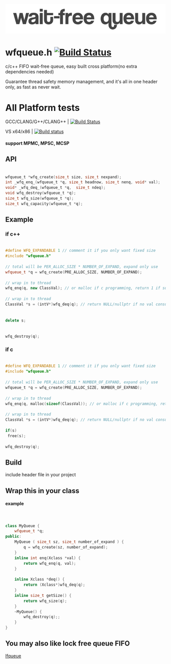 <p align="left"><img src="wfqueue_logo.png" alt="wfqueue logo" /></p>

# wfqueue.h [![Build Status](https://travis-ci.org/Taymindis/wfqueue.svg?branch=master)](https://travis-ci.org/Taymindis/wfqueue)

c/c++ FIFO wait-free queue, easy built cross platform(no extra dependencies needed) 

Guarantee thread safety memory management, and it's all in one header only, as fast as never wait.


# All Platform tests

GCC/CLANG/G++/CLANG++ | [![Build Status](https://travis-ci.org/Taymindis/wfqueue.svg?branch=master)](https://travis-ci.org/Taymindis/wfqueue)

VS x64/x86 | [![Build status](https://ci.appveyor.com/api/projects/status/k8rwm0cyfd4tq481?svg=true)](https://ci.appveyor.com/project/Taymindis/wfqueue)


#### support MPMC, MPSC, MCSP

## API 
```c

wfqueue_t *wfq_create(size_t size, size_t nexpand);
int _wfq_enq_(wfqueue_t *q, size_t headnow, size_t nenq, void* val);
void* _wfq_deq_(wfqueue_t *q,  size_t ndeq);
void wfq_destroy(wfqueue_t *q);
size_t wfq_size(wfqueue_t *q);
size_t wfq_capacity(wfqueue_t *q);

```


## Example

### if c++

```c++

#define WFQ_EXPANDABLE 1 // comment it if you only want fixed size
#include "wfqueue.h"

// total will be PER_ALLOC_SIZE * NUMBER_OF_EXPAND, expand only use
wfqueue_t *q = wfq_create(PRE_ALLOC_SIZE, NUMBER_OF_EXPAND); 

// wrap in to thread
wfq_enq(q, new ClassVal); // or malloc if c programming, return 1 if success enqueue

// wrap in to thread
ClassVal *s = (intV*)wfq_deq(q); // return NULL/nullptr if no val consuming


delete s;


wfq_destroy(q);

```

### if c

```c

#define WFQ_EXPANDABLE 1 // comment it if you only want fixed size
#include "wfqueue.h"

// total will be PER_ALLOC_SIZE * NUMBER_OF_EXPAND, expand only use
wfqueue_t *q = wfq_create(PRE_ALLOC_SIZE, NUMBER_OF_EXPAND); 

// wrap in to thread
wfq_enq(q, malloc(sizeof(ClassVal)); // or malloc if c programming, return 1 if success enqueue

// wrap in to thread
ClassVal *s = (intV*)wfq_deq(q); // return NULL/nullptr if no val consuming

if(s)
 free(s);

wfq_destroy(q);

```

## Build

include header file in your project


## Wrap this in your class

#### example 

```c++


class MyQueue {
	wfqueue_t *q;
public:
	MyQueue ( size_t sz, size_t number_of_expand ) {
		q = wfq_create(sz, number_of_expand);
	}
	inline int enq(Xclass *val) {
		return wfq_enq(q, val);
	}

	inline Xclass *deq() {
		return (Xclass*)wfq_deq(q);
	}
	inline size_t getSize() {
		return wfq_size(q);
	}
	~MyQueue() {
		wfq_destroy(q);;
	}
}

```


## You may also like lock free queue FIFO

[lfqueue](https://github.com/Taymindis/wfqueue)

